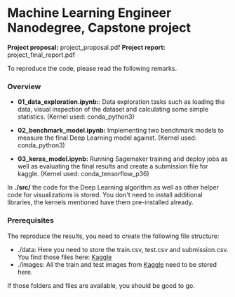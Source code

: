 # Machine Learning Engineer Nanodegree, Capstone project
**Project proposal:** project_proposal.pdf
**Project report:** project_final_report.pdf

To reproduce the code, please read the following remarks. 

### Overview
- **01_data_exploration.ipynb:**: Data exploration tasks such as loading the data,  visual inspection of the dataset and calculating some simple statistics. (Kernel used: conda_python3)

- **02_benchmark_model.ipynb:** Implementing two benchmark models to measure the final Deep Learning model against. (Kernel used: conda_python3)

- **03_keras_model.ipynb:** Running Sagemaker training and deploy jobs as well as evaluating the final results and create a submission file for kaggle. (Kernel used: conda_tensorflow_p36)

In **./src/**  the code for the Deep Learning algorithm as well as other helper code for visualizations is stored. You don't need to install additional libraries, the kernels mentioned have them pre-installed already. 

### Prerequisites
The reproduce the results, you need to create the following file structure: 
- ./data: Here you need to store the train.csv, test.csv and submission.csv. You find those files here: [Kaggle](https://www.kaggle.com/c/plant-pathology-2020-fgvc7/data)
- ./images: All the train and test images from [Kaggle](https://www.kaggle.com/c/plant-pathology-2020-fgvc7/data) need to be stored here.

If those folders and files are available, you should be good to go. 

